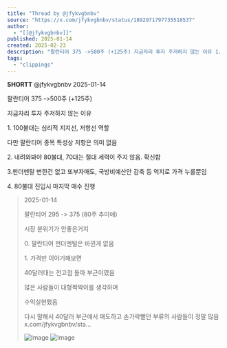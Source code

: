 ```yaml
---
title: "Thread by @jfykvgbnbv"
source: "https://x.com/jfykvgbnbv/status/1892971797735518537"
author:
  - "[[@jfykvgbnbv]]"
published: 2025-01-14
created: 2025-02-23
description: "팔란티어 375 ->500주 (+125주) 지금자리 투자 주저하지 않는 이유 1. 100불대는 심리적 지지선, 저항선 역할 다만 팔란티어 종목 특성상 저항은 의미 없음 2. 내려와봐야 80불대, 70대는 절대 세력이 주지 않음. 확신함 3.펀더멘탈"
tags:
  - "clippings"
---
```

**SHORTT** @jfykvgbnbv 2025-01-14

팔란티어 375 ->500주 (+125주)

지금자리 투자 주저하지 않는 이유

1\. 100불대는 심리적 지지선, 저항선 역할

다만 팔란티어 종목 특성상 저항은 의미 없음

2\. 내려와봐야 80불대, 70대는 절대 세력이 주지 않음. 확신함

3.펀더멘탈 변한건 없고 또부자매도, 국방비예산안 감축 등 억지로 가격 누를뿐임

4\. 80불대 진입시 마지막 매수 진행

> 2025-01-14
> 
> 팔란티어 295 -> 375 (80주 추미애)
> 
> 시장 분위기가 안좋은거지
> 
> 0\. 팔란티어 펀더멘털은 바뀐게 없음
> 
> 1\. 가격만 이야기해보면
> 
> 40달러대는 전고점 돌파 부근이였음
> 
> 많은 사람들이 대형짝짝이를 생각하며
> 
> 수익실현했음
> 
> 다시 말해서 40달러 부근에서 매도하고 손가락빨던 부류의 사람들이 정말 많음 x.com/jfykvgbnbv/sta…
> 
> ![Image](https://pbs.twimg.com/media/GkUv0ZAboAAjyIa?format=jpg&name=large) ![Image](https://pbs.twimg.com/media/GhO58vLbgAA9zh0?format=jpg&name=large)